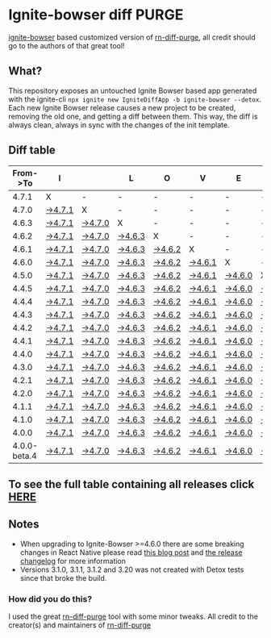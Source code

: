 # Ignite-bowser diff PURGE

[ignite-bowser](https://github.com/infinitered/ignite-bowser) based customized version of [rn-diff-purge](https://github.com/react-native-community/rn-diff-purge/), all credit should go to the authors of that great tool!

## What?

This repository exposes an untouched Ignite Bowser based app generated with the ignite-cli
`npx ignite new IgniteDiffApp -b ignite-bowser --detox`. Each new Ignite Bowser release causes a new project to be created, removing the old one, and getting a diff between them. This way, the diff is always clean, always in sync with the changes of the init template.

## Diff table

| From->To     | I                                                                                                         |                                                                                                           | L                                                                                                         | O                                                                                                         | V                                                                                                         | E                                                                                                         |                                                                                                           | D                                                                                                         | I                                                                                                         | F                                                                                                         | F                                                                                                         | S                                                                                                         |                                                                                                           |                                                                                                           |                                                                                                           |                                                                                                           |                                                                                                           |                                                                                                           |                                                                                                           |     |
| ------------ | --------------------------------------------------------------------------------------------------------- | --------------------------------------------------------------------------------------------------------- | --------------------------------------------------------------------------------------------------------- | --------------------------------------------------------------------------------------------------------- | --------------------------------------------------------------------------------------------------------- | --------------------------------------------------------------------------------------------------------- | --------------------------------------------------------------------------------------------------------- | --------------------------------------------------------------------------------------------------------- | --------------------------------------------------------------------------------------------------------- | --------------------------------------------------------------------------------------------------------- | --------------------------------------------------------------------------------------------------------- | --------------------------------------------------------------------------------------------------------- | --------------------------------------------------------------------------------------------------------- | --------------------------------------------------------------------------------------------------------- | --------------------------------------------------------------------------------------------------------- | --------------------------------------------------------------------------------------------------------- | --------------------------------------------------------------------------------------------------------- | --------------------------------------------------------------------------------------------------------- | --------------------------------------------------------------------------------------------------------- | --- |
| 4.7.1        | X                                                                                                         | -                                                                                                         | -                                                                                                         | -                                                                                                         | -                                                                                                         | -                                                                                                         | -                                                                                                         | -                                                                                                         | -                                                                                                         | -                                                                                                         | -                                                                                                         | -                                                                                                         | -                                                                                                         | -                                                                                                         | -                                                                                                         | -                                                                                                         | -                                                                                                         | -                                                                                                         | -                                                                                                         | -   |
| 4.7.0        | [->4.7.1](https://github.com/nirre7/ignite-bowser-diff-purge/compare/release/4.7.0..release/4.7.1)        | X                                                                                                         | -                                                                                                         | -                                                                                                         | -                                                                                                         | -                                                                                                         | -                                                                                                         | -                                                                                                         | -                                                                                                         | -                                                                                                         | -                                                                                                         | -                                                                                                         | -                                                                                                         | -                                                                                                         | -                                                                                                         | -                                                                                                         | -                                                                                                         | -                                                                                                         | -                                                                                                         | -   |
| 4.6.3        | [->4.7.1](https://github.com/nirre7/ignite-bowser-diff-purge/compare/release/4.6.3..release/4.7.1)        | [->4.7.0](https://github.com/nirre7/ignite-bowser-diff-purge/compare/release/4.6.3..release/4.7.0)        | X                                                                                                         | -                                                                                                         | -                                                                                                         | -                                                                                                         | -                                                                                                         | -                                                                                                         | -                                                                                                         | -                                                                                                         | -                                                                                                         | -                                                                                                         | -                                                                                                         | -                                                                                                         | -                                                                                                         | -                                                                                                         | -                                                                                                         | -                                                                                                         | -                                                                                                         | -   |
| 4.6.2        | [->4.7.1](https://github.com/nirre7/ignite-bowser-diff-purge/compare/release/4.6.2..release/4.7.1)        | [->4.7.0](https://github.com/nirre7/ignite-bowser-diff-purge/compare/release/4.6.2..release/4.7.0)        | [->4.6.3](https://github.com/nirre7/ignite-bowser-diff-purge/compare/release/4.6.2..release/4.6.3)        | X                                                                                                         | -                                                                                                         | -                                                                                                         | -                                                                                                         | -                                                                                                         | -                                                                                                         | -                                                                                                         | -                                                                                                         | -                                                                                                         | -                                                                                                         | -                                                                                                         | -                                                                                                         | -                                                                                                         | -                                                                                                         | -                                                                                                         | -                                                                                                         | -   |
| 4.6.1        | [->4.7.1](https://github.com/nirre7/ignite-bowser-diff-purge/compare/release/4.6.1..release/4.7.1)        | [->4.7.0](https://github.com/nirre7/ignite-bowser-diff-purge/compare/release/4.6.1..release/4.7.0)        | [->4.6.3](https://github.com/nirre7/ignite-bowser-diff-purge/compare/release/4.6.1..release/4.6.3)        | [->4.6.2](https://github.com/nirre7/ignite-bowser-diff-purge/compare/release/4.6.1..release/4.6.2)        | X                                                                                                         | -                                                                                                         | -                                                                                                         | -                                                                                                         | -                                                                                                         | -                                                                                                         | -                                                                                                         | -                                                                                                         | -                                                                                                         | -                                                                                                         | -                                                                                                         | -                                                                                                         | -                                                                                                         | -                                                                                                         | -                                                                                                         | -   |
| 4.6.0        | [->4.7.1](https://github.com/nirre7/ignite-bowser-diff-purge/compare/release/4.6.0..release/4.7.1)        | [->4.7.0](https://github.com/nirre7/ignite-bowser-diff-purge/compare/release/4.6.0..release/4.7.0)        | [->4.6.3](https://github.com/nirre7/ignite-bowser-diff-purge/compare/release/4.6.0..release/4.6.3)        | [->4.6.2](https://github.com/nirre7/ignite-bowser-diff-purge/compare/release/4.6.0..release/4.6.2)        | [->4.6.1](https://github.com/nirre7/ignite-bowser-diff-purge/compare/release/4.6.0..release/4.6.1)        | X                                                                                                         | -                                                                                                         | -                                                                                                         | -                                                                                                         | -                                                                                                         | -                                                                                                         | -                                                                                                         | -                                                                                                         | -                                                                                                         | -                                                                                                         | -                                                                                                         | -                                                                                                         | -                                                                                                         | -                                                                                                         | -   |
| 4.5.0        | [->4.7.1](https://github.com/nirre7/ignite-bowser-diff-purge/compare/release/4.5.0..release/4.7.1)        | [->4.7.0](https://github.com/nirre7/ignite-bowser-diff-purge/compare/release/4.5.0..release/4.7.0)        | [->4.6.3](https://github.com/nirre7/ignite-bowser-diff-purge/compare/release/4.5.0..release/4.6.3)        | [->4.6.2](https://github.com/nirre7/ignite-bowser-diff-purge/compare/release/4.5.0..release/4.6.2)        | [->4.6.1](https://github.com/nirre7/ignite-bowser-diff-purge/compare/release/4.5.0..release/4.6.1)        | [->4.6.0](https://github.com/nirre7/ignite-bowser-diff-purge/compare/release/4.5.0..release/4.6.0)        | X                                                                                                         | -                                                                                                         | -                                                                                                         | -                                                                                                         | -                                                                                                         | -                                                                                                         | -                                                                                                         | -                                                                                                         | -                                                                                                         | -                                                                                                         | -                                                                                                         | -                                                                                                         | -                                                                                                         | -   |
| 4.4.5        | [->4.7.1](https://github.com/nirre7/ignite-bowser-diff-purge/compare/release/4.4.5..release/4.7.1)        | [->4.7.0](https://github.com/nirre7/ignite-bowser-diff-purge/compare/release/4.4.5..release/4.7.0)        | [->4.6.3](https://github.com/nirre7/ignite-bowser-diff-purge/compare/release/4.4.5..release/4.6.3)        | [->4.6.2](https://github.com/nirre7/ignite-bowser-diff-purge/compare/release/4.4.5..release/4.6.2)        | [->4.6.1](https://github.com/nirre7/ignite-bowser-diff-purge/compare/release/4.4.5..release/4.6.1)        | [->4.6.0](https://github.com/nirre7/ignite-bowser-diff-purge/compare/release/4.4.5..release/4.6.0)        | [->4.5.0](https://github.com/nirre7/ignite-bowser-diff-purge/compare/release/4.4.5..release/4.5.0)        | X                                                                                                         | -                                                                                                         | -                                                                                                         | -                                                                                                         | -                                                                                                         | -                                                                                                         | -                                                                                                         | -                                                                                                         | -                                                                                                         | -                                                                                                         | -                                                                                                         | -                                                                                                         | -   |
| 4.4.4        | [->4.7.1](https://github.com/nirre7/ignite-bowser-diff-purge/compare/release/4.4.4..release/4.7.1)        | [->4.7.0](https://github.com/nirre7/ignite-bowser-diff-purge/compare/release/4.4.4..release/4.7.0)        | [->4.6.3](https://github.com/nirre7/ignite-bowser-diff-purge/compare/release/4.4.4..release/4.6.3)        | [->4.6.2](https://github.com/nirre7/ignite-bowser-diff-purge/compare/release/4.4.4..release/4.6.2)        | [->4.6.1](https://github.com/nirre7/ignite-bowser-diff-purge/compare/release/4.4.4..release/4.6.1)        | [->4.6.0](https://github.com/nirre7/ignite-bowser-diff-purge/compare/release/4.4.4..release/4.6.0)        | [->4.5.0](https://github.com/nirre7/ignite-bowser-diff-purge/compare/release/4.4.4..release/4.5.0)        | [->4.4.5](https://github.com/nirre7/ignite-bowser-diff-purge/compare/release/4.4.4..release/4.4.5)        | X                                                                                                         | -                                                                                                         | -                                                                                                         | -                                                                                                         | -                                                                                                         | -                                                                                                         | -                                                                                                         | -                                                                                                         | -                                                                                                         | -                                                                                                         | -                                                                                                         | -   |
| 4.4.3        | [->4.7.1](https://github.com/nirre7/ignite-bowser-diff-purge/compare/release/4.4.3..release/4.7.1)        | [->4.7.0](https://github.com/nirre7/ignite-bowser-diff-purge/compare/release/4.4.3..release/4.7.0)        | [->4.6.3](https://github.com/nirre7/ignite-bowser-diff-purge/compare/release/4.4.3..release/4.6.3)        | [->4.6.2](https://github.com/nirre7/ignite-bowser-diff-purge/compare/release/4.4.3..release/4.6.2)        | [->4.6.1](https://github.com/nirre7/ignite-bowser-diff-purge/compare/release/4.4.3..release/4.6.1)        | [->4.6.0](https://github.com/nirre7/ignite-bowser-diff-purge/compare/release/4.4.3..release/4.6.0)        | [->4.5.0](https://github.com/nirre7/ignite-bowser-diff-purge/compare/release/4.4.3..release/4.5.0)        | [->4.4.5](https://github.com/nirre7/ignite-bowser-diff-purge/compare/release/4.4.3..release/4.4.5)        | [->4.4.4](https://github.com/nirre7/ignite-bowser-diff-purge/compare/release/4.4.3..release/4.4.4)        | X                                                                                                         | -                                                                                                         | -                                                                                                         | -                                                                                                         | -                                                                                                         | -                                                                                                         | -                                                                                                         | -                                                                                                         | -                                                                                                         | -                                                                                                         | -   |
| 4.4.2        | [->4.7.1](https://github.com/nirre7/ignite-bowser-diff-purge/compare/release/4.4.2..release/4.7.1)        | [->4.7.0](https://github.com/nirre7/ignite-bowser-diff-purge/compare/release/4.4.2..release/4.7.0)        | [->4.6.3](https://github.com/nirre7/ignite-bowser-diff-purge/compare/release/4.4.2..release/4.6.3)        | [->4.6.2](https://github.com/nirre7/ignite-bowser-diff-purge/compare/release/4.4.2..release/4.6.2)        | [->4.6.1](https://github.com/nirre7/ignite-bowser-diff-purge/compare/release/4.4.2..release/4.6.1)        | [->4.6.0](https://github.com/nirre7/ignite-bowser-diff-purge/compare/release/4.4.2..release/4.6.0)        | [->4.5.0](https://github.com/nirre7/ignite-bowser-diff-purge/compare/release/4.4.2..release/4.5.0)        | [->4.4.5](https://github.com/nirre7/ignite-bowser-diff-purge/compare/release/4.4.2..release/4.4.5)        | [->4.4.4](https://github.com/nirre7/ignite-bowser-diff-purge/compare/release/4.4.2..release/4.4.4)        | [->4.4.3](https://github.com/nirre7/ignite-bowser-diff-purge/compare/release/4.4.2..release/4.4.3)        | X                                                                                                         | -                                                                                                         | -                                                                                                         | -                                                                                                         | -                                                                                                         | -                                                                                                         | -                                                                                                         | -                                                                                                         | -                                                                                                         | -   |
| 4.4.1        | [->4.7.1](https://github.com/nirre7/ignite-bowser-diff-purge/compare/release/4.4.1..release/4.7.1)        | [->4.7.0](https://github.com/nirre7/ignite-bowser-diff-purge/compare/release/4.4.1..release/4.7.0)        | [->4.6.3](https://github.com/nirre7/ignite-bowser-diff-purge/compare/release/4.4.1..release/4.6.3)        | [->4.6.2](https://github.com/nirre7/ignite-bowser-diff-purge/compare/release/4.4.1..release/4.6.2)        | [->4.6.1](https://github.com/nirre7/ignite-bowser-diff-purge/compare/release/4.4.1..release/4.6.1)        | [->4.6.0](https://github.com/nirre7/ignite-bowser-diff-purge/compare/release/4.4.1..release/4.6.0)        | [->4.5.0](https://github.com/nirre7/ignite-bowser-diff-purge/compare/release/4.4.1..release/4.5.0)        | [->4.4.5](https://github.com/nirre7/ignite-bowser-diff-purge/compare/release/4.4.1..release/4.4.5)        | [->4.4.4](https://github.com/nirre7/ignite-bowser-diff-purge/compare/release/4.4.1..release/4.4.4)        | [->4.4.3](https://github.com/nirre7/ignite-bowser-diff-purge/compare/release/4.4.1..release/4.4.3)        | [->4.4.2](https://github.com/nirre7/ignite-bowser-diff-purge/compare/release/4.4.1..release/4.4.2)        | X                                                                                                         | -                                                                                                         | -                                                                                                         | -                                                                                                         | -                                                                                                         | -                                                                                                         | -                                                                                                         | -                                                                                                         | -   |
| 4.4.0        | [->4.7.1](https://github.com/nirre7/ignite-bowser-diff-purge/compare/release/4.4.0..release/4.7.1)        | [->4.7.0](https://github.com/nirre7/ignite-bowser-diff-purge/compare/release/4.4.0..release/4.7.0)        | [->4.6.3](https://github.com/nirre7/ignite-bowser-diff-purge/compare/release/4.4.0..release/4.6.3)        | [->4.6.2](https://github.com/nirre7/ignite-bowser-diff-purge/compare/release/4.4.0..release/4.6.2)        | [->4.6.1](https://github.com/nirre7/ignite-bowser-diff-purge/compare/release/4.4.0..release/4.6.1)        | [->4.6.0](https://github.com/nirre7/ignite-bowser-diff-purge/compare/release/4.4.0..release/4.6.0)        | [->4.5.0](https://github.com/nirre7/ignite-bowser-diff-purge/compare/release/4.4.0..release/4.5.0)        | [->4.4.5](https://github.com/nirre7/ignite-bowser-diff-purge/compare/release/4.4.0..release/4.4.5)        | [->4.4.4](https://github.com/nirre7/ignite-bowser-diff-purge/compare/release/4.4.0..release/4.4.4)        | [->4.4.3](https://github.com/nirre7/ignite-bowser-diff-purge/compare/release/4.4.0..release/4.4.3)        | [->4.4.2](https://github.com/nirre7/ignite-bowser-diff-purge/compare/release/4.4.0..release/4.4.2)        | [->4.4.1](https://github.com/nirre7/ignite-bowser-diff-purge/compare/release/4.4.0..release/4.4.1)        | X                                                                                                         | -                                                                                                         | -                                                                                                         | -                                                                                                         | -                                                                                                         | -                                                                                                         | -                                                                                                         | -   |
| 4.3.0        | [->4.7.1](https://github.com/nirre7/ignite-bowser-diff-purge/compare/release/4.3.0..release/4.7.1)        | [->4.7.0](https://github.com/nirre7/ignite-bowser-diff-purge/compare/release/4.3.0..release/4.7.0)        | [->4.6.3](https://github.com/nirre7/ignite-bowser-diff-purge/compare/release/4.3.0..release/4.6.3)        | [->4.6.2](https://github.com/nirre7/ignite-bowser-diff-purge/compare/release/4.3.0..release/4.6.2)        | [->4.6.1](https://github.com/nirre7/ignite-bowser-diff-purge/compare/release/4.3.0..release/4.6.1)        | [->4.6.0](https://github.com/nirre7/ignite-bowser-diff-purge/compare/release/4.3.0..release/4.6.0)        | [->4.5.0](https://github.com/nirre7/ignite-bowser-diff-purge/compare/release/4.3.0..release/4.5.0)        | [->4.4.5](https://github.com/nirre7/ignite-bowser-diff-purge/compare/release/4.3.0..release/4.4.5)        | [->4.4.4](https://github.com/nirre7/ignite-bowser-diff-purge/compare/release/4.3.0..release/4.4.4)        | [->4.4.3](https://github.com/nirre7/ignite-bowser-diff-purge/compare/release/4.3.0..release/4.4.3)        | [->4.4.2](https://github.com/nirre7/ignite-bowser-diff-purge/compare/release/4.3.0..release/4.4.2)        | [->4.4.1](https://github.com/nirre7/ignite-bowser-diff-purge/compare/release/4.3.0..release/4.4.1)        | [->4.4.0](https://github.com/nirre7/ignite-bowser-diff-purge/compare/release/4.3.0..release/4.4.0)        | X                                                                                                         | -                                                                                                         | -                                                                                                         | -                                                                                                         | -                                                                                                         | -                                                                                                         | -   |
| 4.2.1        | [->4.7.1](https://github.com/nirre7/ignite-bowser-diff-purge/compare/release/4.2.1..release/4.7.1)        | [->4.7.0](https://github.com/nirre7/ignite-bowser-diff-purge/compare/release/4.2.1..release/4.7.0)        | [->4.6.3](https://github.com/nirre7/ignite-bowser-diff-purge/compare/release/4.2.1..release/4.6.3)        | [->4.6.2](https://github.com/nirre7/ignite-bowser-diff-purge/compare/release/4.2.1..release/4.6.2)        | [->4.6.1](https://github.com/nirre7/ignite-bowser-diff-purge/compare/release/4.2.1..release/4.6.1)        | [->4.6.0](https://github.com/nirre7/ignite-bowser-diff-purge/compare/release/4.2.1..release/4.6.0)        | [->4.5.0](https://github.com/nirre7/ignite-bowser-diff-purge/compare/release/4.2.1..release/4.5.0)        | [->4.4.5](https://github.com/nirre7/ignite-bowser-diff-purge/compare/release/4.2.1..release/4.4.5)        | [->4.4.4](https://github.com/nirre7/ignite-bowser-diff-purge/compare/release/4.2.1..release/4.4.4)        | [->4.4.3](https://github.com/nirre7/ignite-bowser-diff-purge/compare/release/4.2.1..release/4.4.3)        | [->4.4.2](https://github.com/nirre7/ignite-bowser-diff-purge/compare/release/4.2.1..release/4.4.2)        | [->4.4.1](https://github.com/nirre7/ignite-bowser-diff-purge/compare/release/4.2.1..release/4.4.1)        | [->4.4.0](https://github.com/nirre7/ignite-bowser-diff-purge/compare/release/4.2.1..release/4.4.0)        | [->4.3.0](https://github.com/nirre7/ignite-bowser-diff-purge/compare/release/4.2.1..release/4.3.0)        | X                                                                                                         | -                                                                                                         | -                                                                                                         | -                                                                                                         | -                                                                                                         | -   |
| 4.2.0        | [->4.7.1](https://github.com/nirre7/ignite-bowser-diff-purge/compare/release/4.2.0..release/4.7.1)        | [->4.7.0](https://github.com/nirre7/ignite-bowser-diff-purge/compare/release/4.2.0..release/4.7.0)        | [->4.6.3](https://github.com/nirre7/ignite-bowser-diff-purge/compare/release/4.2.0..release/4.6.3)        | [->4.6.2](https://github.com/nirre7/ignite-bowser-diff-purge/compare/release/4.2.0..release/4.6.2)        | [->4.6.1](https://github.com/nirre7/ignite-bowser-diff-purge/compare/release/4.2.0..release/4.6.1)        | [->4.6.0](https://github.com/nirre7/ignite-bowser-diff-purge/compare/release/4.2.0..release/4.6.0)        | [->4.5.0](https://github.com/nirre7/ignite-bowser-diff-purge/compare/release/4.2.0..release/4.5.0)        | [->4.4.5](https://github.com/nirre7/ignite-bowser-diff-purge/compare/release/4.2.0..release/4.4.5)        | [->4.4.4](https://github.com/nirre7/ignite-bowser-diff-purge/compare/release/4.2.0..release/4.4.4)        | [->4.4.3](https://github.com/nirre7/ignite-bowser-diff-purge/compare/release/4.2.0..release/4.4.3)        | [->4.4.2](https://github.com/nirre7/ignite-bowser-diff-purge/compare/release/4.2.0..release/4.4.2)        | [->4.4.1](https://github.com/nirre7/ignite-bowser-diff-purge/compare/release/4.2.0..release/4.4.1)        | [->4.4.0](https://github.com/nirre7/ignite-bowser-diff-purge/compare/release/4.2.0..release/4.4.0)        | [->4.3.0](https://github.com/nirre7/ignite-bowser-diff-purge/compare/release/4.2.0..release/4.3.0)        | [->4.2.1](https://github.com/nirre7/ignite-bowser-diff-purge/compare/release/4.2.0..release/4.2.1)        | X                                                                                                         | -                                                                                                         | -                                                                                                         | -                                                                                                         | -   |
| 4.1.1        | [->4.7.1](https://github.com/nirre7/ignite-bowser-diff-purge/compare/release/4.1.1..release/4.7.1)        | [->4.7.0](https://github.com/nirre7/ignite-bowser-diff-purge/compare/release/4.1.1..release/4.7.0)        | [->4.6.3](https://github.com/nirre7/ignite-bowser-diff-purge/compare/release/4.1.1..release/4.6.3)        | [->4.6.2](https://github.com/nirre7/ignite-bowser-diff-purge/compare/release/4.1.1..release/4.6.2)        | [->4.6.1](https://github.com/nirre7/ignite-bowser-diff-purge/compare/release/4.1.1..release/4.6.1)        | [->4.6.0](https://github.com/nirre7/ignite-bowser-diff-purge/compare/release/4.1.1..release/4.6.0)        | [->4.5.0](https://github.com/nirre7/ignite-bowser-diff-purge/compare/release/4.1.1..release/4.5.0)        | [->4.4.5](https://github.com/nirre7/ignite-bowser-diff-purge/compare/release/4.1.1..release/4.4.5)        | [->4.4.4](https://github.com/nirre7/ignite-bowser-diff-purge/compare/release/4.1.1..release/4.4.4)        | [->4.4.3](https://github.com/nirre7/ignite-bowser-diff-purge/compare/release/4.1.1..release/4.4.3)        | [->4.4.2](https://github.com/nirre7/ignite-bowser-diff-purge/compare/release/4.1.1..release/4.4.2)        | [->4.4.1](https://github.com/nirre7/ignite-bowser-diff-purge/compare/release/4.1.1..release/4.4.1)        | [->4.4.0](https://github.com/nirre7/ignite-bowser-diff-purge/compare/release/4.1.1..release/4.4.0)        | [->4.3.0](https://github.com/nirre7/ignite-bowser-diff-purge/compare/release/4.1.1..release/4.3.0)        | [->4.2.1](https://github.com/nirre7/ignite-bowser-diff-purge/compare/release/4.1.1..release/4.2.1)        | [->4.2.0](https://github.com/nirre7/ignite-bowser-diff-purge/compare/release/4.1.1..release/4.2.0)        | X                                                                                                         | -                                                                                                         | -                                                                                                         | -   |
| 4.1.0        | [->4.7.1](https://github.com/nirre7/ignite-bowser-diff-purge/compare/release/4.1.0..release/4.7.1)        | [->4.7.0](https://github.com/nirre7/ignite-bowser-diff-purge/compare/release/4.1.0..release/4.7.0)        | [->4.6.3](https://github.com/nirre7/ignite-bowser-diff-purge/compare/release/4.1.0..release/4.6.3)        | [->4.6.2](https://github.com/nirre7/ignite-bowser-diff-purge/compare/release/4.1.0..release/4.6.2)        | [->4.6.1](https://github.com/nirre7/ignite-bowser-diff-purge/compare/release/4.1.0..release/4.6.1)        | [->4.6.0](https://github.com/nirre7/ignite-bowser-diff-purge/compare/release/4.1.0..release/4.6.0)        | [->4.5.0](https://github.com/nirre7/ignite-bowser-diff-purge/compare/release/4.1.0..release/4.5.0)        | [->4.4.5](https://github.com/nirre7/ignite-bowser-diff-purge/compare/release/4.1.0..release/4.4.5)        | [->4.4.4](https://github.com/nirre7/ignite-bowser-diff-purge/compare/release/4.1.0..release/4.4.4)        | [->4.4.3](https://github.com/nirre7/ignite-bowser-diff-purge/compare/release/4.1.0..release/4.4.3)        | [->4.4.2](https://github.com/nirre7/ignite-bowser-diff-purge/compare/release/4.1.0..release/4.4.2)        | [->4.4.1](https://github.com/nirre7/ignite-bowser-diff-purge/compare/release/4.1.0..release/4.4.1)        | [->4.4.0](https://github.com/nirre7/ignite-bowser-diff-purge/compare/release/4.1.0..release/4.4.0)        | [->4.3.0](https://github.com/nirre7/ignite-bowser-diff-purge/compare/release/4.1.0..release/4.3.0)        | [->4.2.1](https://github.com/nirre7/ignite-bowser-diff-purge/compare/release/4.1.0..release/4.2.1)        | [->4.2.0](https://github.com/nirre7/ignite-bowser-diff-purge/compare/release/4.1.0..release/4.2.0)        | [->4.1.1](https://github.com/nirre7/ignite-bowser-diff-purge/compare/release/4.1.0..release/4.1.1)        | X                                                                                                         | -                                                                                                         | -   |
| 4.0.0        | [->4.7.1](https://github.com/nirre7/ignite-bowser-diff-purge/compare/release/4.0.0..release/4.7.1)        | [->4.7.0](https://github.com/nirre7/ignite-bowser-diff-purge/compare/release/4.0.0..release/4.7.0)        | [->4.6.3](https://github.com/nirre7/ignite-bowser-diff-purge/compare/release/4.0.0..release/4.6.3)        | [->4.6.2](https://github.com/nirre7/ignite-bowser-diff-purge/compare/release/4.0.0..release/4.6.2)        | [->4.6.1](https://github.com/nirre7/ignite-bowser-diff-purge/compare/release/4.0.0..release/4.6.1)        | [->4.6.0](https://github.com/nirre7/ignite-bowser-diff-purge/compare/release/4.0.0..release/4.6.0)        | [->4.5.0](https://github.com/nirre7/ignite-bowser-diff-purge/compare/release/4.0.0..release/4.5.0)        | [->4.4.5](https://github.com/nirre7/ignite-bowser-diff-purge/compare/release/4.0.0..release/4.4.5)        | [->4.4.4](https://github.com/nirre7/ignite-bowser-diff-purge/compare/release/4.0.0..release/4.4.4)        | [->4.4.3](https://github.com/nirre7/ignite-bowser-diff-purge/compare/release/4.0.0..release/4.4.3)        | [->4.4.2](https://github.com/nirre7/ignite-bowser-diff-purge/compare/release/4.0.0..release/4.4.2)        | [->4.4.1](https://github.com/nirre7/ignite-bowser-diff-purge/compare/release/4.0.0..release/4.4.1)        | [->4.4.0](https://github.com/nirre7/ignite-bowser-diff-purge/compare/release/4.0.0..release/4.4.0)        | [->4.3.0](https://github.com/nirre7/ignite-bowser-diff-purge/compare/release/4.0.0..release/4.3.0)        | [->4.2.1](https://github.com/nirre7/ignite-bowser-diff-purge/compare/release/4.0.0..release/4.2.1)        | [->4.2.0](https://github.com/nirre7/ignite-bowser-diff-purge/compare/release/4.0.0..release/4.2.0)        | [->4.1.1](https://github.com/nirre7/ignite-bowser-diff-purge/compare/release/4.0.0..release/4.1.1)        | [->4.1.0](https://github.com/nirre7/ignite-bowser-diff-purge/compare/release/4.0.0..release/4.1.0)        | X                                                                                                         | -   |
| 4.0.0-beta.4 | [->4.7.1](https://github.com/nirre7/ignite-bowser-diff-purge/compare/release/4.0.0-beta.4..release/4.7.1) | [->4.7.0](https://github.com/nirre7/ignite-bowser-diff-purge/compare/release/4.0.0-beta.4..release/4.7.0) | [->4.6.3](https://github.com/nirre7/ignite-bowser-diff-purge/compare/release/4.0.0-beta.4..release/4.6.3) | [->4.6.2](https://github.com/nirre7/ignite-bowser-diff-purge/compare/release/4.0.0-beta.4..release/4.6.2) | [->4.6.1](https://github.com/nirre7/ignite-bowser-diff-purge/compare/release/4.0.0-beta.4..release/4.6.1) | [->4.6.0](https://github.com/nirre7/ignite-bowser-diff-purge/compare/release/4.0.0-beta.4..release/4.6.0) | [->4.5.0](https://github.com/nirre7/ignite-bowser-diff-purge/compare/release/4.0.0-beta.4..release/4.5.0) | [->4.4.5](https://github.com/nirre7/ignite-bowser-diff-purge/compare/release/4.0.0-beta.4..release/4.4.5) | [->4.4.4](https://github.com/nirre7/ignite-bowser-diff-purge/compare/release/4.0.0-beta.4..release/4.4.4) | [->4.4.3](https://github.com/nirre7/ignite-bowser-diff-purge/compare/release/4.0.0-beta.4..release/4.4.3) | [->4.4.2](https://github.com/nirre7/ignite-bowser-diff-purge/compare/release/4.0.0-beta.4..release/4.4.2) | [->4.4.1](https://github.com/nirre7/ignite-bowser-diff-purge/compare/release/4.0.0-beta.4..release/4.4.1) | [->4.4.0](https://github.com/nirre7/ignite-bowser-diff-purge/compare/release/4.0.0-beta.4..release/4.4.0) | [->4.3.0](https://github.com/nirre7/ignite-bowser-diff-purge/compare/release/4.0.0-beta.4..release/4.3.0) | [->4.2.1](https://github.com/nirre7/ignite-bowser-diff-purge/compare/release/4.0.0-beta.4..release/4.2.1) | [->4.2.0](https://github.com/nirre7/ignite-bowser-diff-purge/compare/release/4.0.0-beta.4..release/4.2.0) | [->4.1.1](https://github.com/nirre7/ignite-bowser-diff-purge/compare/release/4.0.0-beta.4..release/4.1.1) | [->4.1.0](https://github.com/nirre7/ignite-bowser-diff-purge/compare/release/4.0.0-beta.4..release/4.1.0) | [->4.0.0](https://github.com/nirre7/ignite-bowser-diff-purge/compare/release/4.0.0-beta.4..release/4.0.0) | X   |

## To see the full table containing all releases click [HERE](https://nirre7.github.io/ignite-bowser-diff-purge/)

## Notes

- When upgrading to Ignite-Bowser >=4.6.0 there are some breaking changes in React Native please read [this blog post](https://facebook.github.io/react-native/blog/2019/07/03/version-60) and [the release changelog](https://github.com/react-native-community/releases/blob/master/CHANGELOG.md#060) for more information
- Versions 3.1.0, 3.1.1, 3.1.2 and 3.20 was not created with Detox tests since that broke the build.

### How did you do this?

I used the great [rn-diff-purge](https://github.com/react-native-community/rn-diff-purge/) tool with some minor tweaks. 
All credit to the creator(s) and maintainers of [rn-diff-purge](https://github.com/react-native-community/rn-diff-purge/)

